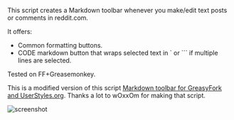 This script creates a Markdown toolbar whenever you make/edit text posts or comments in reddit.com.

It offers:
- Common formatting buttons.
- CODE markdown button that wraps selected text in \` or \``` if multiple lines are selected.

Tested on FF+Greasemonkey.
<br>

This is a modified version of this script [Markdown toolbar for GreasyFork and UserStyles.org](https://greasyfork.org/en/scripts/6779-markdown-toolbar-for-greasyfork-and-userstyles-org).
Thanks a lot to wOxxOm for making that script.


![screenshot](https://greasyfork.org/system/screenshots/screenshots/000/002/244/original/2015-10-15_163149.jpg?1444915978)